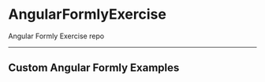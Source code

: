# AngularFormlyExercise
Angular Formly Exercise repo

---------------------------------------------
Custom Angular Formly Examples
---------------------------------------------

